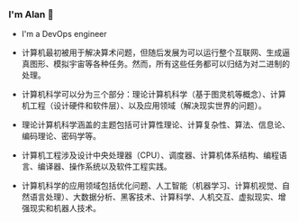 ### I'm Alan 🚀

- I'm a DevOps engineer

- 计算机最初被用于解决算术问题，但随后发展为可以运行整个互联网、生成逼真图形、模拟宇宙等各种任务。然而，所有这些任务都可以归结为对二进制的处理。
- 计算机科学可以分为三个部分：理论计算机科学（基于图灵机等概念）、计算机工程（设计硬件和软件层）、以及应用领域（解决现实世界的问题）。
- 理论计算机科学涵盖的主题包括可计算性理论、计算复杂性、算法、信息论、编码理论、密码学等。
- 计算机工程涉及设计中央处理器（CPU）、调度器、计算机体系结构、编程语言、编译器、操作系统以及软件工程实践。
- 计算机科学的应用领域包括优化问题、人工智能（机器学习、计算机视觉、自然语言处理）、大数据分析、黑客技术、计算科学、人机交互、虚拟现实、增强现实和机器人技术。
